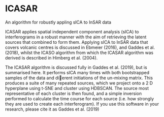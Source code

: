 # ICASAR
An algorithm for robustly appling sICA to InSAR data


ICASAR applies spatial independent component analysis (sICA) to interferograms in a robust manner
with the aim of retrieving the latent sources that combined to form them. Applying sICA to InSAR
data that covers volcanic centres is discussed in Ebmeier (2016), and Gaddes et al. (2018), whilst the
ICASO algorithm from which the ICASAR algorithm was derived is described in Himberg et al. (2004).


The ICASAR algorithm is discussed fully in Gaddes et al. (2019), but is summarised here. It
performs sICA many times with both bootstrapped samples of the data and dierent initiations of
the un-mixing matrix. This produces a suite of many repeated sources, which we project onto a 2 D
hyperplane using t-SNE and cluster using HDBSCAN. The source most representative of each cluster
is then found, and a simple inversion performed to calculate the time course for each source (i.e. how
strongly they are used to create each interferogram). If you use this software in your research, please
cite it as Gaddes et al. (2019)
